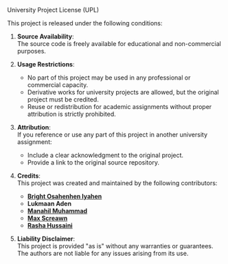University Project License (UPL)

This project is released under the following conditions:

1. **Source Availability**:  
   The source code is freely available for educational and non-commercial purposes.

2. **Usage Restrictions**:  
   - No part of this project may be used in any professional or commercial capacity.
   - Derivative works for university projects are allowed, but the original project must be credited.
   - Reuse or redistribution for academic assignments without proper attribution is strictly prohibited.

3. **Attribution**:  
   If you reference or use any part of this project in another university assignment:
   - Include a clear acknowledgment to the original project.
   - Provide a link to the original source repository.

4. **Credits**:  
   This project was created and maintained by the following contributors:
   - **[Bright Osahenhen Iyahen](https://github.com/Brightiya)**
   - **Lukmaan Aden**
   - **[Manahil Muhammad](https://github.com/ManahilMuhammad)**
   - **[Max Screawn](https://github.com/Maximus7474)**
   - **[Rasha Hussaini](https://github.com/rasha2311)**

5. **Liability Disclaimer**:  
   This project is provided "as is" without any warranties or guarantees. The authors are not liable for any issues arising from its use.
